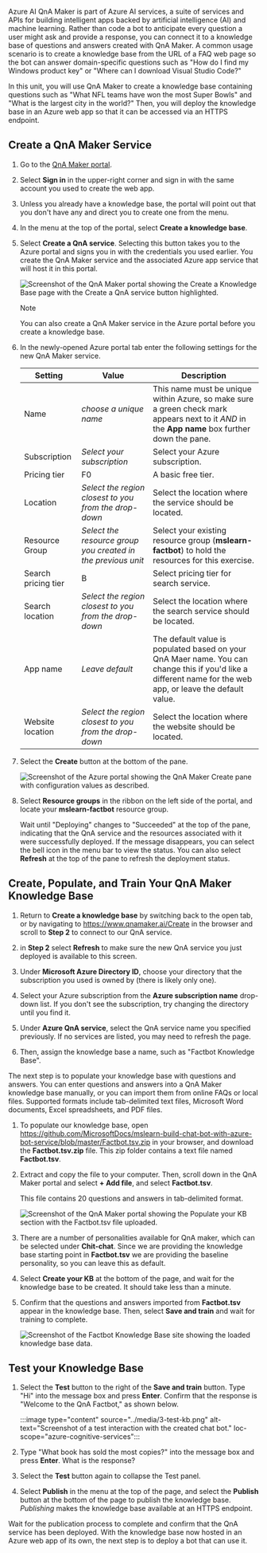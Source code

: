 Azure AI QnA Maker is part of Azure AI services, a suite of services and APIs for building intelligent apps backed by artificial intelligence (AI) and machine learning. Rather than code a bot to anticipate every question a user might ask and provide a response, you can connect it to a knowledge base of questions and answers created with QnA Maker. A common usage scenario is to create a knowledge base from the URL of a FAQ web page so the bot can answer domain-specific questions such as "How do I find my Windows product key" or "Where can I download Visual Studio Code?"

In this unit, you will use QnA Maker to create a knowledge base containing questions such as "What NFL teams have won the most Super Bowls" and "What is the largest city in the world?" Then, you will deploy the knowledge base in an Azure web app so that it can be accessed via an HTTPS endpoint.

## Create a QnA Maker Service

1. Go to the [QnA Maker portal](https://www.qnamaker.ai/?azure-portal=true).

1. Select **Sign in** in the upper-right corner and sign in with the same account you used to create the web app.

1. Unless you already have a knowledge base, the portal will point out that you don't have any and direct you to create one from the menu.

1. In the menu at the top of the portal, select **Create a knowledge base**.

1. Select **Create a QnA service**. Selecting this button takes you to the Azure portal and signs you in with the credentials you used earlier. You create the QnA Maker service and the associated Azure app service that will host it in this portal.

    ![Screenshot of the QnA Maker portal showing the Create a Knowledge Base page with the Create a QnA service button highlighted.](../media/3-create-qna-service.png)

    > [!NOTE]
    > You can also create a QnA Maker service in the Azure portal before you create a knowledge base.

1. In the newly-opened Azure portal tab enter the following settings for the new QnA Maker service.

    Setting|Value|Description
    ---|---|---
    Name|*choose a unique name*|This name must be unique within Azure, so make sure a green check mark appears next to it *AND* in the **App name** box further down the pane.
    Subscription|*Select your subscription*|Select your Azure subscription.
    Pricing tier|F0|A basic free tier.
    Location|*Select the region closest to you from the drop-down*|Select the location where the service should be located.
    Resource Group|*Select the resource group you created in the previous unit*|Select your existing resource group (**mslearn-factbot**) to hold the resources for this exercise.
    Search pricing tier|B|Select pricing tier for search service.
    Search location|*Select the region closest to you from the drop-down*|Select the location where the search service should be located.
    App name|*Leave default*|The default value is populated based on your QnA Maer name. You can change this if you'd like a different name for the web app, or leave the default value.
    Website location|*Select the region closest to you from the drop-down*|Select the location where the website should be located.

1. Select the **Create** button at the bottom of the pane.

    ![Screenshot of the Azure portal showing the QnA Maker Create pane with configuration values as described.](../media/3-new-qna-maker-service.png)

1. Select **Resource groups** in the ribbon on the left side of the portal, and locate your **mslearn-factbot** resource group.

    Wait until "Deploying" changes to "Succeeded" at the top of the pane, indicating that the QnA service and the resources associated with it were successfully deployed. If the message disappears, you can select the bell icon in the menu bar to view the status. You can also select **Refresh** at the top of the pane to refresh the deployment status.

## Create, Populate, and Train Your QnA Maker Knowledge Base

1. Return to **Create a knowledge base** by switching back to the open tab, or by navigating to <https://www.qnamaker.ai/Create> in the browser and scroll to **Step 2** to connect to our QnA service.

1. in **Step 2** select **Refresh** to make sure the new QnA service you just deployed is available to this screen. 

1. Under **Microsoft Azure Directory ID**, choose your directory that the subscription you used is owned by (there is likely only one).

1. Select your Azure subscription from the **Azure subscription name** drop-down list. If you don't see the subscription, try changing the directory until you find it.

1. Under **Azure QnA service**, select the QnA service name you specified previously. If no services are listed, you may need to refresh the page.

1. Then, assign the knowledge base a name, such as "Factbot Knowledge Base".

The next step is to populate your knowledge base with questions and answers. You can enter questions and answers into a QnA Maker knowledge base manually, or you can import them from online FAQs or local files. Supported formats include tab-delimited text files, Microsoft Word documents, Excel spreadsheets, and PDF files.

1. To populate our knowledge base, open <https://github.com/MicrosoftDocs/mslearn-build-chat-bot-with-azure-bot-service/blob/master/Factbot.tsv.zip> in your browser, and download the **Factbot.tsv.zip** file. This zip folder contains a text file named **Factbot.tsv**.

1. Extract and copy the file to your computer. Then, scroll down in the QnA Maker portal and select **+ Add file**, and select **Factbot.tsv**.

    This file contains 20 questions and answers in tab-delimited format.

    ![Screenshot of the QnA Maker portal showing the Populate your KB section with the Factbot.tsv file uploaded.](../media/3-populate-your-kb.png)

1. There are a number of personalities available for QnA maker, which can be selected under **Chit-chat**. Since we are providing the knowledge base starting point in **Factbot.tsv** we are providing the baseline personality, so you can leave this as default.

1. Select **Create your KB** at the bottom of the page, and wait for the knowledge base to be created. It should take less than a minute.

1. Confirm that the questions and answers imported from **Factbot.tsv** appear in the knowledge base. Then, select **Save and train** and wait for training to complete.

    ![Screenshot of the Factbot Knowledge Base site showing the loaded knowledge base data.](../media/3-save-and-train.png)

## Test your Knowledge Base

1. Select the **Test** button to the right of the **Save and train** button. Type "Hi" into the message box and press **Enter**. Confirm that the response is "Welcome to the QnA Factbot," as shown below.

    :::image type="content" source="../media/3-test-kb.png" alt-text="Screenshot of a test interaction with the created chat bot." loc-scope="azure-cognitive-services"::: <!-- no-loc -->

1. Type "What book has sold the most copies?" into the message box and press **Enter**. What is the response?

1. Select the **Test** button again to collapse the Test panel.

1. Select **Publish** in the menu at the top of the page, and select the **Publish** button at the bottom of the page to publish the knowledge base. *Publishing* makes the knowledge base available at an HTTPS endpoint.

Wait for the publication process to complete and confirm that the QnA service has been deployed. With the knowledge base now hosted in an Azure web app of its own, the next step is to deploy a bot that can use it.
